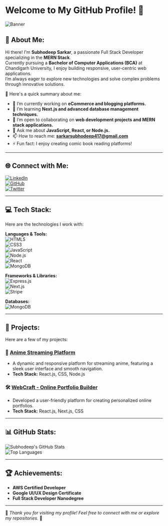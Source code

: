 # Welcome to My GitHub Profile! 👋

![Banner](https://encrypted-tbn0.gstatic.com/images?q=tbn:ANd9GcR-Db6NJtmSE_a29zX3hknLp32hVq0UbwEBRAX2rAQLjRGQuz4MathQmZc&s=10)

## 💫 About Me:
Hi there! I'm **Subhodeep Sarkar**, a passionate Full Stack Developer specializing in the **MERN Stack**.  
Currently pursuing a **Bachelor of Computer Applications (BCA)** at Chandigarh University, I enjoy building responsive, user-centric web applications.  
I’m always eager to explore new technologies and solve complex problems through innovative solutions.

🌟 Here's a quick summary about me:  
- 🔭 I’m currently working on **eCommerce and blogging platforms.**  
- 🌱 I’m learning **Next.js and advanced database management techniques.**  
- 🤝 I’m open to collaborating on **web development projects and MERN stack applications.**  
- 💬 Ask me about **JavaScript, React, or Node.js.**  
- 📫 How to reach me: **sarkarsubhodeep417@gmail.com**  
- ⚡ Fun fact: I enjoy creating comic book reading platforms!  

---

## 🌐 Connect with Me:
[![LinkedIn](https://img.shields.io/badge/LinkedIn-0077B5?logo=linkedin&logoColor=white)](https://linkedin.com/in/yourprofile)  
[![GitHub](https://img.shields.io/badge/GitHub-171515?logo=github&logoColor=white)](https://github.com/subhodeep2005s)  
[![Twitter](https://img.shields.io/badge/Twitter-1DA1F2?logo=twitter&logoColor=white)](https://twitter.com/yourprofile)  

---

## 💻 Tech Stack:
Here are the technologies I work with:  

**Languages & Tools:**  
![HTML5](https://img.shields.io/badge/HTML5-E34F26?logo=html5&logoColor=white)  
![CSS3](https://img.shields.io/badge/CSS3-1572B6?logo=css3&logoColor=white)  
![JavaScript](https://img.shields.io/badge/JavaScript-F7DF1E?logo=javascript&logoColor=black)  
![Node.js](https://img.shields.io/badge/Node.js-339933?logo=nodedotjs&logoColor=white)  
![React](https://img.shields.io/badge/React-61DAFB?logo=react&logoColor=black)  
![MongoDB](https://img.shields.io/badge/MongoDB-4EA94B?logo=mongodb&logoColor=white)  

**Frameworks & Libraries:**  
![Express.js](https://img.shields.io/badge/Express.js-404D59?logo=express&logoColor=white)  
![Next.js](https://img.shields.io/badge/Next.js-000000?logo=nextdotjs&logoColor=white)  
![Stripe](https://img.shields.io/badge/Stripe-008CDD?logo=stripe&logoColor=white)  

**Databases:**  
![MongoDB](https://img.shields.io/badge/MongoDB-4EA94B?logo=mongodb&logoColor=white)  

---

## 📂 Projects:
Here are a few of my projects:  

### 🛒 [Anime Streaming Platform](https://anime-frontend-omega.vercel.app/)  
- A dynamic and responsive platform for streaming anime, featuring a sleek user interface and smooth navigation.  
- **Tech Stack:** React.js, CSS, Node.js  

### 🛠️ [WebCraft - Online Portfolio Builder](https://webcraft-rhnj.vercel.app/)  
- Developed a user-friendly platform for creating personalized online portfolios.  
- **Tech Stack:** React.js, Next.js, CSS  

---

## 📊 GitHub Stats:
![Subhodeep's GitHub Stats](https://github-readme-stats.vercel.app/api?username=subhodeep2005s&show_icons=true&theme=radical)  
![Top Languages](https://github-readme-stats.vercel.app/api/top-langs/?username=subhodeep2005s&layout=compact&theme=radical)  

---

## 🏆 Achievements:
- **AWS Certified Developer**  
- **Google UI/UX Design Certificate**  
- **Full Stack Developer Nanodegree**  

---

🌟 _Thank you for visiting my profile! Feel free to connect with me or explore my repositories._ 🌟  
